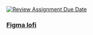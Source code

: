 [![Review Assignment Due Date](https://classroom.github.com/assets/deadline-readme-button-24ddc0f5d75046c5622901739e7c5dd533143b0c8e959d652212380cedb1ea36.svg)](https://classroom.github.com/a/ebT1wQO_)

### [Figma lofi](https://www.figma.com/file/IBLoF2xyqG0d7f90zHKmgB/LOFI?type=design&node-id=0-1&mode=design&t=ifxkhHARR7QzGWlZ-0)